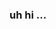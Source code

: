 ### uh hi ...

<!--
**EliTheFox17/EliTheFox17** is a ✨ _special_ ✨ repository because its `README.md` (this file) appears on your GitHub profile.

Here are some ideas to get you started:

- 🔭 I’m currently working on stuff
- 🌱 I’m currently learning uvbfgvjkfvndvhfngvbdnhvjvuynviurvnir
- 👯 I’m looking to collaborate on N O T H I N G
- 🤔 I’m looking for help with ubvniubfhucndfcuyfndcyhvndf7yumdvfiuvncbvufniv
- 💬 Ask me about stuff
- 📫 How to reach me: ecristicini001@student.hampton.k12.va.us
- 😄 Pronouns: jhufchfuvhghvfbhvf
- ⚡ Fun fact: uh...
-->
